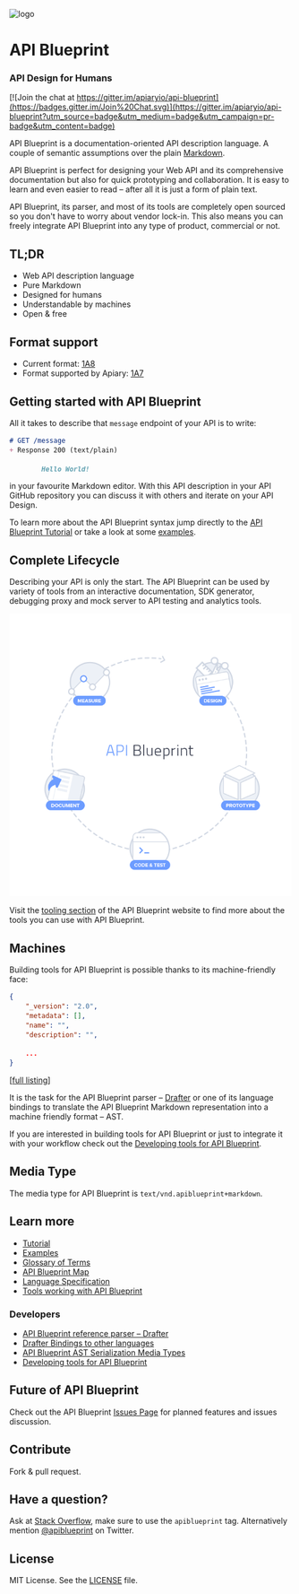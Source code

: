 ![logo](https://raw.github.com/apiaryio/api-blueprint/master/assets/logo_apiblueprint.png)

# API Blueprint
### API Design for Humans

[![Join the chat at https://gitter.im/apiaryio/api-blueprint](https://badges.gitter.im/Join%20Chat.svg)](https://gitter.im/apiaryio/api-blueprint?utm_source=badge&utm_medium=badge&utm_campaign=pr-badge&utm_content=badge)

API Blueprint is a documentation-oriented API description language. A couple of semantic assumptions over the plain [Markdown](http://daringfireball.net/projects/markdown/).

API Blueprint is perfect for designing your Web API and its comprehensive documentation but also for quick prototyping and collaboration. It is easy to learn and even easier to read – after all it is just a form of plain text.

API Blueprint, its parser, and most of its tools are completely open sourced so you don't have to worry about vendor lock-in. This also means you can freely integrate API Blueprint into any type of product, commercial or not.

## TL;DR
+ Web API description language
+ Pure Markdown
+ Designed for humans
+ Understandable by machines
+ Open & free

## Format support

* Current format: [1A8](https://github.com/apiaryio/api-blueprint/releases/tag/format-1A8)
* Format supported by Apiary: [1A7](https://github.com/apiaryio/api-blueprint/releases/tag/format-1A7)

## Getting started with API Blueprint
All it takes to describe that `message` endpoint of your API is to write:

```md
# GET /message
+ Response 200 (text/plain)

        Hello World!
```

in your favourite Markdown editor. With this API description in your API GitHub repository you can discuss it with others and iterate on your API Design.

To learn more about the API Blueprint syntax jump directly to the [API Blueprint Tutorial](Tutorial.md) or take a look at some [examples](https://github.com/apiaryio/api-blueprint/tree/master/examples).

## Complete Lifecycle
Describing your API is only the start. The API Blueprint can be used by variety of tools from an interactive documentation, SDK generator, debugging proxy and mock server to API testing and analytics tools.

![API Blueprint Lifecycle](assets/lifecycle.png)

Visit the [tooling section](http://apiblueprint.org/#tooling) of the API Blueprint website to find more about the tools you can use with API Blueprint.

## Machines
Building tools for API Blueprint is possible thanks to its machine-friendly face:

```json
{
    "_version": "2.0",
    "metadata": [],
    "name": "",
    "description": "",

    ...
}
```

\[[full listing](https://github.com/apiaryio/api-blueprint-ast#json-serialization)\]

It is the task for the API Blueprint parser – [Drafter][] or one of its language bindings to translate the API Blueprint Markdown representation into a machine friendly format – AST.

If you are interested in building tools for API Blueprint or just to integrate it with your workflow check out the [Developing tools for API Blueprint](https://github.com/apiaryio/api-blueprint/wiki/Developing-tools-for-API-Blueprint).

## Media Type 
The media type for API Blueprint is `text/vnd.apiblueprint+markdown`. 

## Learn more
+ [Tutorial](Tutorial.md)
+ [Examples](examples)
+ [Glossary of Terms](Glossary%20of%20Terms.md)
+ [API Blueprint Map](assets/map.png)
+ [Language Specification](API%20Blueprint%20Specification.md)
+ [Tools working with API Blueprint](http://apiblueprint.org/#tooling)

### Developers
+ [API Blueprint reference parser – Drafter](https://github.com/apiaryio/drafter)
+ [Drafter Bindings to other languages](https://github.com/apiaryio/drafter#bindings)
+ [API Blueprint AST Serialization Media Types](https://github.com/apiaryio/api-blueprint-ast)
+ [Developing tools for API Blueprint](https://github.com/apiaryio/api-blueprint/wiki/Developing-tools-for-API-Blueprint)

## Future of API Blueprint
Check out the API Blueprint [Issues Page](https://github.com/apiaryio/api-blueprint/issues) for planned features and issues discussion.

## Contribute
Fork & pull request.

## Have a question?
Ask at [Stack Overflow](http://stackoverflow.com/questions/tagged/apiblueprint), make sure to use the `apiblueprint` tag. Alternatively mention [@apiblueprint](https://twitter.com/apiblueprint) on Twitter.

## License
MIT License. See the [LICENSE](https://github.com/apiaryio/api-blueprint/blob/master/LICENSE) file.

[Drafter]: https://github.com/apiaryio/drafter
